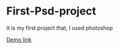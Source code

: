 # First-Psd-project
It is my first project that, I used photoshop

[Demo link](https://eldanizakbar.github.io/First-Psd-project/)

